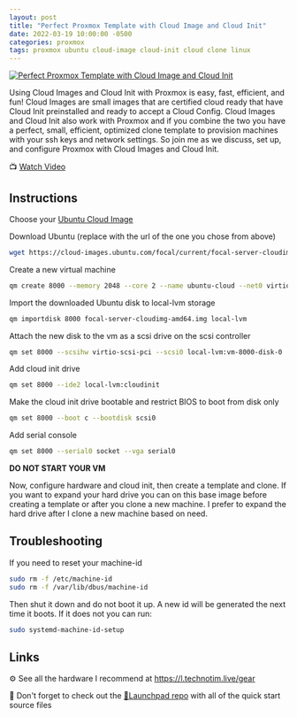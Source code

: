 ```yaml
---
layout: post
title: "Perfect Proxmox Template with Cloud Image and Cloud Init"
date: 2022-03-19 10:00:00 -0500
categories: proxmox
tags: proxmox ubuntu cloud-image cloud-init cloud clone linux
---
```


[![Perfect Proxmox Template with Cloud Image and Cloud Init](https://img.youtube.com/vi/shiIi38cJe4/0.jpg)](https://www.youtube.com/watch?v=shiIi38cJe4 "Perfect Proxmox Template with Cloud Image and Cloud Init")

Using Cloud Images and Cloud Init with Proxmox is easy, fast, efficient, and fun!  Cloud Images are small images that are certified cloud ready that have Cloud Init preinstalled and ready to accept a Cloud Config.  Cloud Images and Cloud Init also work with Proxmox and if you combine the two you have a perfect, small, efficient, optimized clone template to provision machines with your ssh keys and network settings.  So join me as we discuss, set up, and configure Proxmox with Cloud Images and Cloud Init.

📺 [Watch Video](https://www.youtube.com/watch?v=shiIi38cJe4)

## Instructions

Choose your [Ubuntu Cloud Image](https://cloud-images.ubuntu.com/)

Download Ubuntu (replace with the url of the one you chose from above)

```bash
wget https://cloud-images.ubuntu.com/focal/current/focal-server-cloudimg-amd64.img
```

Create a new virtual machine

```bash
qm create 8000 --memory 2048 --core 2 --name ubuntu-cloud --net0 virtio,bridge=vmbr0
```

Import the downloaded Ubuntu disk to local-lvm storage

```bash
qm importdisk 8000 focal-server-cloudimg-amd64.img local-lvm
```

Attach the new disk to the vm as a scsi drive on the scsi controller

```bash
qm set 8000 --scsihw virtio-scsi-pci --scsi0 local-lvm:vm-8000-disk-0
```

Add cloud init drive

```bash
qm set 8000 --ide2 local-lvm:cloudinit
```

Make the cloud init drive bootable and restrict BIOS to boot from disk only

```bash
qm set 8000 --boot c --bootdisk scsi0
```

Add serial console

```bash
qm set 8000 --serial0 socket --vga serial0
```

**DO NOT START YOUR VM**

Now, configure hardware and cloud init, then create a template and clone.  If you want to expand your hard drive you can on this base image before creating a template or after you clone a new machine.  I prefer to expand the hard drive after I clone a new machine based on need.

## Troubleshooting

If you need to reset your machine-id

```bash
sudo rm -f /etc/machine-id
sudo rm -f /var/lib/dbus/machine-id
```

Then shut it down and do not boot it up.  A new id will be generated the next time it boots.  If it does not you can run:
```bash
sudo systemd-machine-id-setup
```

## Links

⚙️ See all the hardware I recommend at <https://l.technotim.live/gear>

🚀 Don't forget to check out the [🚀Launchpad repo](https://l.technotim.live/quick-start) with all of the quick start source files
